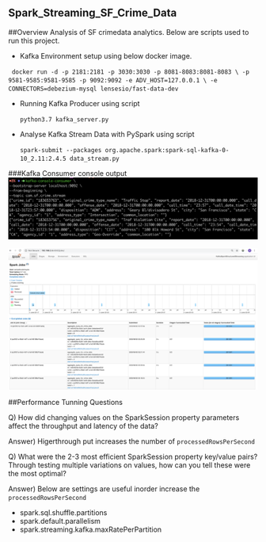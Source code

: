 ## Spark_Streaming_SF_Crime_Data

##Overview
Analysis of SF crimedata analytics. Below are scripts used to run this project.

* Kafka Environment setup using below docker image.
 
` docker run -d -p 2181:2181 -p 3030:3030 -p 8081-8083:8081-8083 \
           -p 9581-9585:9581-9585 -p 9092:9092 -e ADV_HOST=127.0.0.1 \
           -e CONNECTORS=debezium-mysql lensesio/fast-data-dev`
           
* Running Kafka Producer using script
    
    ``python3.7 kafka_server.py``
           
* Analyse Kafka Stream Data with PySpark using script

    ``spark-submit --packages org.apache.spark:spark-sql-kafka-0-10_2.11:2.4.5 data_stream.py``

###Kafka Consumer console output
![image](ConsoleConsumerScreenShot.png)

![image](SparkUI_Streaming.png)


##Performance Tunning Questions

Q) How did changing values on the SparkSession property parameters affect the throughput and latency of the data?

Answer) Higerthrough put increases the number of ```processedRowsPerSecond```

Q) What were the 2-3 most efficient SparkSession property key/value pairs? Through testing multiple variations on values, how can you tell these were the most optimal?

Answer) Below are settings are useful inorder increase the ```processedRowsPerSecond```
            
  * spark.sql.shuffle.partitions
  * spark.default.parallelism
  * spark.streaming.kafka.maxRatePerPartition






